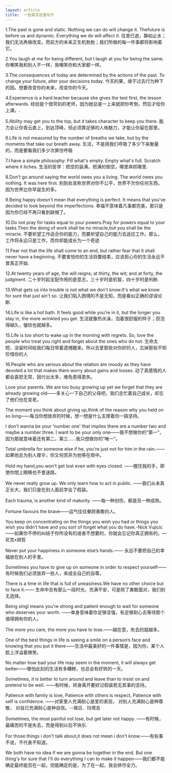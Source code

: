 ```yaml
---
layout: article
title:  一些英文这里句子
---
```


1.The past is gone and static. Nothing we can do will change it. Thefuture is before us and dynamic. Everything we do will affect it. 往昔已逝，静如止水；我们无法再做改变。而前方的未来正生机勃勃；我们所做的每一件事都将影响着它。

2.You laugh at me for being different, but I laugh at you for being the same. 你嘲笑我和别人不一样，我嘲笑你和大家都一样。

3.The consequences of today are determined by the actions of the past. To change your future, alter your decisions today. 今天的果，缘于过去行为种下的因。想要改变你的未来，改变你的今天。

4.Experience is a hard teacher because she gives the test first, the lesson afterwards. 经验是个很苛刻的老师，因为她总是一上来就把你考倒，然后才给你上课。.

5.Ability may get you to the top, but it takes character to keep you there. 能力会让你青云直上，到达顶峰，但必须靠足够的人格魅力，才能让你留在那里。

6.Life is not measured by the number of breaths we take, but by the moments that take our breath away. 生活，不是用我们呼吸了多少下来衡量的，而是要看我们多少次屏住呼吸

7.I have a simple philosophy: Fill what's empty. Empty what's full. Scratch where it itches. 生活的哲学：把空的装满，把满的倒空，哪里痒抓哪里.

8.Don't go around saying the world owes you a living. The world owes you nothing. It was here first. 别到处宣称世界对你不公平，世界不欠你任何东西，因为世界比你早诞生的多。

9.Being happy doesn't mean that everything is perfect. It means that you've decided to look beyond the imperfections. 幸福不意味着凡事都完美，那只是因为你已经不再只看到缺憾了。

10.Do not pray for tasks equal to your powers.Pray for powers equal to your tasks.Then the doing of work shall be no miracle,but you shall be the miracle. 不要祈望工作适合你的能力，而要祈望自己的能力去适应工作。那么，工作将永远只是工作，而你却能成长为一个奇迹

11.Fear not that the life shall come to an end, but rather fear that it shall never have a beginning. 不要害怕你的生活将要结束，应该担心你的生活永远不曾真正开始.

12.At twenty years of age, the will reigns; at thirty, the wit; and at forty, the judgment. 二十岁时起支配作用的是意志，三十岁时是机智，四十岁时是判断.

13.What gets us into trouble is not what we don't know.It's what we know for sure that just ain't so. 让我们陷入困境的不是无知，而是看似正确的谬误论断.

14.Life is like a hot bath. It feels good while you’re in it, but the longer you stay in, the more wrinkled you get. 生活就像热水澡，泡着很舒服的样子；但泡得越久，皱纹也就越多。

15.Life is too short to wake up in the morning with regrets. So, love the people who treat you right and forget about the ones who do not. 生命太短，没留时间给我们每日带着遗憾醒来。所以去爱那些对你好的人，忘掉那些不知珍惜你的人

16.People who are serious about the relation are moody as they have devoted a lot that makes them worry about gains and losses. 动了真感情的人都会喜怒无常，因付出太多，难免患得患失。


Love your parents. We are too busy growing up yet we forget that they are already growing old——多关心一下自己的父母吧，我们总忙着自己成长，却忘了他们也在变老。

The moment you think about giving up,think of the reason why you held on so long——每当你想放弃的时候，想一想是什么支撑着你一路坚持。

I don't wanna be your 'number one' that implies there are a number two and maybe a number three. I want to be your only one——我不想做你的“第一”，因为那就意味着还有第二，第三……我只想做你的“唯一”。

Total umbrella for someone else if he, you're just not for him in the rain.——如果他总为别人撑伞，你又何苦非为他等在雨中。

Hold my hand,you won't get lost even with eyes closed. ——握住我的手，即使你閉上眼睛也不會迷路。

We never really grow up. We only learn how to act in public. ——我们从未真正长大，我们只是在别人面前学会了假装。

Each trauma, is another kind of maturity. ——每一种创伤，都是另一种成熟。

Fortune favours the brave——运气往往眷顾勇敢的人。

You keep on concentrating on the things you wish you had or things you wish you didn’t have and you sort of forget what you do have.-Nick Vujicic——如果你不停的纠结于你所没有的或者不想要的，你就会忘记你真正拥有的。—尼克•胡哲

Never put your happiness in someone else’s hands.—— 永远不要把自己的幸福放在别人的手里。

Sometimes you have to give up on someone in order to respect yourself——有时候我们必须放弃一些人，来成全自己的自尊。

There is a time in life that is full of uneasiness.We have no other choice but to face it.—— 生命中总有那么一段时光，充满不安，可是除了勇敢面对，我们别无选择。

Being singl means you're strong and patient enough to wait for someone who deserves your worth. ——单身意味着你足够坚强，有足够耐心去等待那个值得拥有你的人。

The more you care, the more you have to lose.——越在意，失去的就越多。

One of the best things in life is seeing a smile on a person’s face and knowing that you put it there——生活中最美好的一件事情是，因为你，某个人脸上洋溢着微笑。

No matter how bad your life may seem in the moment, it will always get better——哪怕此刻的生活有多糟糕，也总会有好转的一天。

Sometimes, it is better to turn around and leave than to insist on and pretend to be well. ——有时候，转身离开要好过假装若无其事的坚持。

Patience with family is love, Patience with others is respect, Patience with self is confidence. ——对家里人充满耐心是爱的表现， 对别人充满耐心是种尊敬， 对自已充满耐心是种自信。--锡吕．玛塔吉

Sometimes, the most painful not lose, but get later not happy. ——有时候，最痛苦的不是失去，而是得到以后不快乐.

For those things i don't talk about,it does not mean i don't know.——有些事不说，不代表不知道。

We both have no idea if we are gonna be together in the end. But one thing's for sure that I'll do everything I can to make it happen——我们都不能确定最终能否在一起，但能确定的是，为了在一起，我会拼尽全力。
